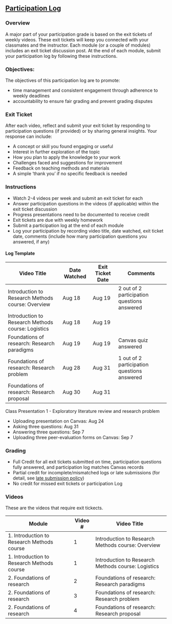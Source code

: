 ## [Participation Log](https://aselshall.github.io/aea/hw/participation)

### Overview
A major part of your participation grade is based on the exit tickets of weekly videos. These exit tickets will keep you connected with your classmates and the instructor. Each module (or a couple of modules) includes an exit ticket discussion post. At the end of each module, submit your participation log by following these instructions.  

### Objectives:
The objectives of this participation log are to promote:
- time management and consistent engagement through adherence to weekly deadlines
- accountability to ensure fair grading and prevent grading disputes

### Exit Ticket  
After each video, reflect and submit your exit ticket by responding to participation questions (if provided) or by sharing general insights. Your response can include:  
- A concept or skill you found engaging or useful
- Interest in further exploration of the topic  
- How you plan to apply the knowledge to your work 
- Challenges faced and suggestions for improvement  
- Feedback on teaching methods and materials  
- A simple ‘thank you’ if no specific feedback is needed  

### Instructions
- Watch 2-4 videos per week and submit an exit ticket for each
- Answer participation questions in the videos (if applicable) within the exit ticket discussion
- Progress presentations need to be documented to receive credit
- Exit tickets are due with weekly homework  
- Submit a participation log at the end of each module  
- Log your participation by recording video title, date watched, exit ticket date, comments (include how many participation questions you answered, if any)

#### Log Template

| Video Title                                        | Date Watched | Exit Ticket Date        | Comments                                    |  
|----------------------------------------------------|--------------|-------------------------|---------------------------------------------|  
| Introduction to Research Methods course: Overview  | Aug 18       | Aug 19                  | 2 out of 2 participation questions answered | 
| Introduction to Research Methods course: Logistics | Aug 18       | Aug 19                  |                                             | 
| Foundations of research: Research paradigms        | Aug 19       | Aug 19                  | Canvas quiz answered                        |
| Foundations of research: Research problem          | Aug 28       | Aug 31                  | 1 out of 2 participation questions answered |      
| Foundations of research: Research proposal         | Aug 30       | Aug 31                  |                                             |

Class Presentation 1 - Exploratory literature review and research problem
- Uploading presentation on Canvas: Aug 24
- Asking three questions: Aug 31
- Answering three questions: Sep 7 
- Uploading three peer-evaluation forms on Canvas: Sep 7 
 

### Grading
- Full Credit for all exit tickets submitted on time, participation questions fully answered, and participation log matches Canvas records
- Partial credit for incomplete/mismatched logs or late submissions (for detail, see [late submission policy](https://aselshall.github.io/rm/#late-submission-policy))
- No credit for missed exit tickets or participation Log

### Videos
These are the videos that require exit tickects. 

| Module                                                | Video # | Video Title                                                                 |
|-------------------------------------------------------|---------|-----------------------------------------------------------------------------|
| 1. Introduction to Research Methods course            | 1       | Introduction to Research Methods course: Overview                           |
| 1. Introduction to Research Methods course            | 1       | Introduction to Research Methods course: Logistics                          |
| 2. Foundations of research                            | 2       | Foundations of research: Research paradigms                                 |
| 2. Foundations of research                            | 3       | Foundations of research: Research problem                                   |
| 2. Foundations of research                            | 4       | Foundations of research: Research proposal                                  |


